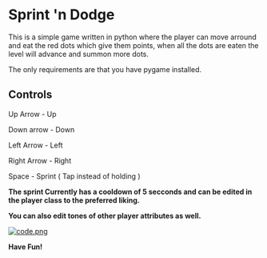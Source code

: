 # Sprint 'n Dodge
This is a simple game written in python where the player can move arround and eat the red dots which give them points, when all the dots are eaten the level will advance and summon more dots.

The only requirements are that you have pygame installed.

## Controls
Up Arrow - Up

Down arrow - Down

Left Arrow - Left

Right Arrow - Right

Space - Sprint ( Tap instead of holding )

**The sprint Currently has a cooldown of 5 secconds and can be edited in the player class to the preferred liking.**

**You can also edit tones of other player attributes as well.**

[![code.png](https://i.postimg.cc/5yv71d6d/code.png)](https://postimg.cc/RJSQQY7X)

**Have Fun!**
